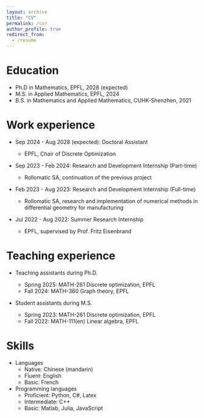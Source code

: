 ```yaml
---
layout: archive
title: "CV"
permalink: /cv/
author_profile: true
redirect_from:
  - /resume
---
```


<!-- {% include base_path %} -->

Education
======
* Ph.D in Mathematics, EPFL, 2028 (expected)
* M.S. in Applied Mathematics, EPFL, 2024
* B.S. in Mathematics and Applied Mathematics, CUHK-Shenzhen, 2021

Work experience
======
* Sep 2024 - Aug 2028 (expected): Doctoral Assistant
  * EPFL, Chair of Discrete Optimization

* Sep 2023 - Feb 2024: Research and Development Internship (Part-time)
  * Rollomatic SA, continuation of the previous project

* Feb 2023 - Aug 2023: Research and Development Internship (Full-time)
  * Rollomatic SA, research and implementation of numerical methods in differential geometry for manufacturing

* Jul 2022 - Aug 2022: Summer Research Internship
  * EPFL, supervised by Prof. Fritz Eisenbrand

Teaching experience
======
* Teaching assistants during Ph.D.
  * Spring 2025: MATH-261 Discrete optimization, EPFL
  * Fall 2024: MATH-360 Graph theory, EPFL

* Student assistants during M.S.
  * Spring 2023: MATH-261 Discrete optimization, EPFL
  * Fall 2022: MATH-111(en) Linear algebra, EPFL
  
Skills
======
* Languages
  * Native: Chinese (mandarin)
  * Fluent: English
  * Basic: French
* Programming languages
  * Proficient: Python, C#, Latex
  * Intermediate: C++
  * Basic: Matlab, Julia, JavaScript

<!-- Publications
======
  <ul>{% for post in site.publications reversed %}
    {% include archive-single-cv.html %}
  {% endfor %}</ul>
  
Talks
======
  <ul>{% for post in site.talks reversed %}
    {% include archive-single-talk-cv.html  %}
  {% endfor %}</ul> -->
  
<!-- Teaching
======
  <ul>{% for post in site.teaching reversed %}
    {% include archive-single-cv.html %}
  {% endfor %}</ul> -->
  
<!-- Service and leadership
======
* Currently signed in to 43 different slack teams -->
